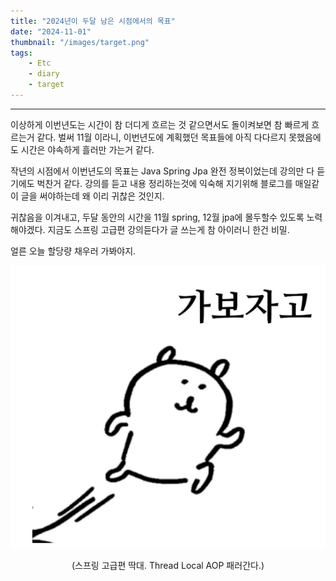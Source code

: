 ```yaml
---
title: "2024년이 두달 남은 시점에서의 목표"
date: "2024-11-01"
thumbnail: "/images/target.png"
tags:
    - Etc
    - diary
    - target
---
```


-----
이상하게 이번년도는 시간이 참 더디게 흐르는 것 같으면서도 돌이켜보면 참 빠르게 흐르는거 같다. 벌써 11월 이라니, 이번년도에 계획했던 목표들에 아직 다다르지 못했음에도 시간은 야속하게 흘러만 가는거 같다. 

작년의 시점에서 이번년도의 목표는 Java Spring Jpa 완전 정복이었는데 강의만 다 듣기에도 벅찬거 같다. 강의를 듣고 내용 정리하는것에 익숙해 지기위해 블로그를 매일같이 글을 써야하는데 왜 이리 귀찮은 것인지.

귀찮음을 이겨내고, 두달 동안의 시간을 11월 spring, 12월 jpa에 몰두할수 있도록 노력해야겠다.
지금도 스프링 고급편 강의듣다가 글 쓰는게 참 아이러니 한건 비밀.   

얼른 오늘 할당량 채우러 가봐야지.

![go](/images/go.png)
<div align="center">
    (스프링 고급편 딱대. Thread Local AOP 패러간다.)
</div>
